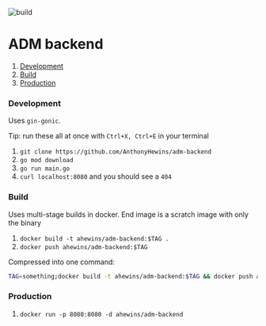 ![build](https://github.com/AnthonyHewins/adm-backend/workflows/build/badge.svg?branch=master)

ADM backend
===========

1. [Development](#development)
2. [Build](#build)
3. [Production](#production)

### Development

Uses `gin-gonic`.

Tip: run these all at once with `Ctrl+X, Ctrl+E` in your terminal

1. `git clone https://github.com/AnthonyHewins/adm-backend`
2. `go mod download`
3. `go run main.go`
4. `curl localhost:8080` and you should see a `404`

### Build

Uses multi-stage builds in docker. End image is a scratch image with only the binary

1. `docker build -t ahewins/adm-backend:$TAG .`
2. `docker push ahewins/adm-backend:$TAG`

Compressed into one command:

``` sh
TAG=something;docker build -t ahewins/adm-backend:$TAG && docker push ahewins/adm-backend:$TAG
```

### Production

1. `docker run -p 8080:8080 -d ahewins/adm-backend`
